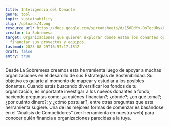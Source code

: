 ```yaml
---
title: Inteligencia del Donante
genre: tool
topic: sustainability
clip: /uploads/4.png
resource_url: https://docs.google.com/spreadsheets/d/150DdYx-OoTgcUkyxEXgHV35fxx97FG_VaPumXy3k_MY/edit#gid=612572132
creator: La Sobremesa
target: Organizaciones que quieren explorar dónde están los donantes que puedan
  financiar sus proyectos y equipos.
lastmod: 2023-08-29T16:57:17.151Z
draft: false
entry: true
---
```

<!--StartFragment-->

Desde La Sobremesa creamos esta herramienta luego de apoyar a muchas organizaciones en el desarollo de sus Estrategias de Sostenibilidad. Su objetivo es guiarte al momento de mapear y estudiar a los posibles donantes. Cuando estás buscando diversificar los fondos de tu organización, es importante investigar a los nuevos donantes a fondo, haciendo preguntas como: ¿a quiénes financian?; ¿dónde?; ¿en qué tema?; ¿por cuánto dinero?; y ¿cómo postular?, entre otras preguntas que esta herramienta sugiere. Una de las mejores formas de comenzar es basándose en el “Análisis de Competidores” (ver herramienta en nuestra web) para conocer quién financia a organizaciones parecidas a la tuya.

<!--EndFragment-->